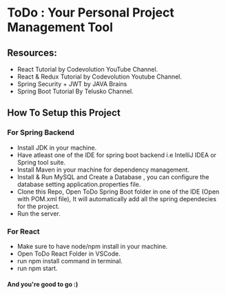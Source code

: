 # ToDo : Your Personal Project Management Tool

## Resources:
- React Tutorial by Codevolution YouTube Channel.
- React & Redux Tutorial by Codevolution Youtube Channel.
- Spring Security + JWT by JAVA Brains 
- Spring Boot Tutorial By Telusko Channel.


## How To Setup this Project
### For Spring Backend
- Install JDK in your machine.
- Have atleast one of the IDE for spring boot backend i.e IntelliJ IDEA or Spring tool suite.
- Install Maven in your machine for dependency management.
- Install & Run MySQL and Create a Database , you can configure the database setting application.properties file.
- Clone this Repo, Open ToDo Spring Boot folder in one of the IDE (Open with POM.xml file), It will automatically add all the spring dependecies for the project.
- Run the server.

### For React
- Make sure to have node/npm install in your machine.
- Open ToDo React Folder in VSCode.
- run npm install command in terminal.
- run npm start.

#### And you're good to go :)
